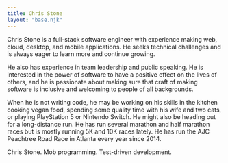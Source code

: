 ```yaml
---
title: Chris Stone
layout: "base.njk"
---
```


Chris Stone is a full-stack software engineer with experience making web, cloud, desktop, and mobile applications. He
seeks technical challenges and is always eager to learn more and continue growing.

He also has experience in team leadership and public speaking. He is interested in the power of software to have a
positive effect on the lives of others, and he is passionate about making sure that craft of making software is
inclusive and welcoming to people of all backgrounds.

When he is not writing code, he may be working on his skills in the kitchen cooking vegan food, spending some quality
time with his wife and two cats, or playing PlayStation 5 or Nintendo Switch. He might also be heading out for a
long-distance run. He has run several marathon and half marathon races but is mostly running 5K and 10K races lately. He
has run the AJC Peachtree Road Race in Atlanta every year since 2014.

Chris Stone. Mob programming. Test-driven development.
